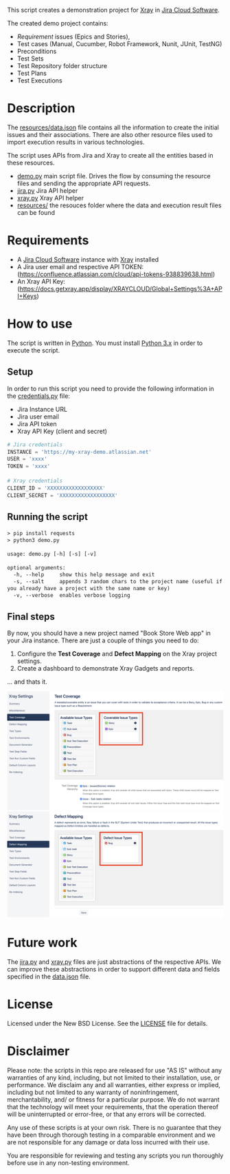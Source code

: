 This script creates a demonstration project for [Xray](https://www.getxray.app/) in [Jira Cloud Software](https://www.atlassian.com/software/jira/free).

The created demo project contains:
 - *Requirement* issues (Epics and Stories), 
 - Test cases (Manual, Cucumber, Robot Framework, Nunit, JUnit, TestNG)
 - Preconditions
 - Test Sets
 - Test Repository folder structure
 - Test Plans
 - Test Executions

# Description

The [resources/data.json](./resources/data.json) file contains all the information to create the initial issues and their associations.
There are also other resource files used to import execution results in various technologies.

The script uses APIs from Jira and Xray to create all the entities based in these resources.

 - [demo.py](./demo.py) main script file. Drives the flow by consuming the resource files and sending the appropriate API requests.
 - [jira.py](./jira.py) Jira API helper
 - [xray.py](./xray.py) Xray API helper 
 - [resources/](./resources/) the resouces folder where the data and execution result files can be found

# Requirements

 * A [Jira Cloud Software](https://www.atlassian.com/software/jira/free) instance with [Xray](https://www.getxray.app/) installed
 * A Jira user email and respective API TOKEN: (https://confluence.atlassian.com/cloud/api-tokens-938839638.html)
 * An Xray API Key: (https://docs.getxray.app/display/XRAYCLOUD/Global+Settings%3A+API+Keys)

# How to use

The script is written in [Python](https://www.python.org/). You must install [Python 3.x](https://www.python.org/about/gettingstarted/) in order to execute the script.

## Setup

In order to run this script you need to provide the following information in the [credentials.py](./credentials.py) file:
 - Jira Instance URL
 - Jira user email
 - Jira API token
 - Xray API Key (client and secret)

```python
# Jira credentials
INSTANCE = 'https://my-xray-demo.atlassian.net'
USER = 'xxxx'
TOKEN = 'xxxx'

# Xray credentials
CLIENT_ID = 'XXXXXXXXXXXXXXXXXX'
CLIENT_SECRET = 'XXXXXXXXXXXXXXXXXX'
```

## Running the script

```
> pip install requests
> python3 demo.py

usage: demo.py [-h] [-s] [-v]

optional arguments:
  -h, --help     show this help message and exit
  -s, --salt     appends 3 random chars to the project name (useful if you already have a project with the same name or key)
  -v, --verbose  enables verbose logging
```

## Final steps

By now, you should have a new project named "Book Store Web app" in your Jira instance. There are just a couple of things you need to do:

1. Configure the **Test Coverage** and **Defect Mapping** on the Xray project settings.
2. Create a dashboard to demonstrate Xray Gadgets and reports.

... and thats it.

![Test Coverage Config](./resources/coverage.png "Test Coverage Config")
![Defect Mapping Config](./resources/defects.png "Defect Mapping Config")

# Future work

The [jira.py](./jira.py) and [xray.py](./xray.py) files are just abstractions of the respective APIs. We can improve these abstractions in order to support different data and fields specified in the [data.json](./resources/data.json) file.

# License

Licensed under the New BSD License. See the [LICENSE](./LICENSE.md) file for details.

# Disclaimer

Please note: the scripts in this repo are released for use "AS IS" without any warranties of any kind, including, but not limited to their installation, use, or performance. We disclaim any and all warranties, either express or implied, including but not limited to any warranty of noninfringement, merchantability, and/ or fitness for a particular purpose. We do not warrant that the technology will meet your requirements, that the operation thereof will be uninterrupted or error-free, or that any errors will be corrected.

Any use of these scripts is at your own risk. There is no guarantee that they have been through thorough testing in a comparable environment and we are not responsible for any damage or data loss incurred with their use.

You are responsible for reviewing and testing any scripts you run thoroughly before use in any non-testing environment.

